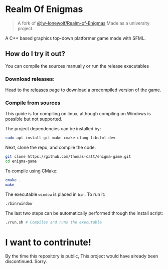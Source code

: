 # Realm Of Enigmas
> A fork of [@lw-lonewolf/Realm-of-Enigmas](github.com/lw-lonewolf/Realm-of-Enigmas/tree/engine-development)
> Made as a university project.

A C++ based graphics top-down platformer game made with SFML.

## How do I try it out?
You can compile the sources manually or run the release executables

### Download releases:
Head to the [releases](releases) page to download a precompiled version of the game.

### Compile from sources
This guide is for compiling on linux, although compiling on Windows is possible but not supported.

The project dependencies can be installed by:
```sh
sudo apt install git make cmake clang libsfml-dev
```
Next, clone the repo, and compile the code.

```sh
git clone https://github.com/thomas-catt/enigma-game.git
cd enigma-game
```

To compile using CMake:
```sh
cmake .
make
```

The executable `window` is placed in `bin`. To run it:
```sh
./bin/window
```

The last two steps can be automatically performed through the install script:
```sh
./run.sh # Compiles and runs the executable
```

# I want to contrinute!
By the time this repository is public, This project would have already been discontinued. Sorry.
